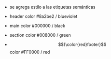 * se agrega estilo a las etiquetas semánticas

* header color #8a2be2 / blueviolet
* main color #000000 / black
* section color #008000 / green
* $${\color{red}footer}$$ color #FF0000 / red


